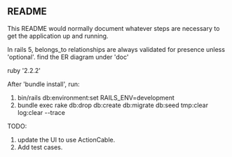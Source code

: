 ## README

This README would normally document whatever steps are necessary to get the
application up and running.

In rails 5, belongs_to relationships are always validated for presence unless 'optional'.
find the ER diagram under 'doc'

ruby '2.2.2'

After 'bundle install', run:
1) bin/rails db:environment:set RAILS_ENV=development
2) bundle exec rake db:drop db:create db:migrate db:seed tmp:clear log:clear --trace

TODO: 
1) update the UI to use ActionCable.
2) Add test cases.
